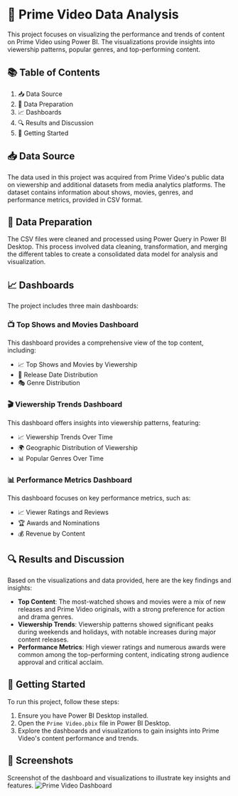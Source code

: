 # 🎥 Prime Video Data Analysis

This project focuses on visualizing the performance and trends of content on Prime Video using Power BI. The visualizations provide insights into viewership patterns, popular genres, and top-performing content.

## 📚 Table of Contents
1. 📥 Data Source
2. 🔄 Data Preparation
3. 📈 Dashboards
4. 🔍 Results and Discussion
5. 🚀 Getting Started

## 📥 Data Source

The data used in this project was acquired from Prime Video's public data on viewership and additional datasets from media analytics platforms. The dataset contains information about shows, movies, genres, and performance metrics, provided in CSV format.

## 🔄 Data Preparation

The CSV files were cleaned and processed using Power Query in Power BI Desktop. This process involved data cleaning, transformation, and merging the different tables to create a consolidated data model for analysis and visualization.

## 📈 Dashboards

The project includes three main dashboards:

### 📺 Top Shows and Movies Dashboard

This dashboard provides a comprehensive view of the top content, including:

- 📈 Top Shows and Movies by Viewership
- 📅 Release Date Distribution
- 🎭 Genre Distribution

### 🎬 Viewership Trends Dashboard

This dashboard offers insights into viewership patterns, featuring:

- 📈 Viewership Trends Over Time
- 🌍 Geographic Distribution of Viewership
- 📊 Popular Genres Over Time

### 📊 Performance Metrics Dashboard

This dashboard focuses on key performance metrics, such as:

- 📈 Viewer Ratings and Reviews
- 🏆 Awards and Nominations
- 💰 Revenue by Content

## 🔍 Results and Discussion

Based on the visualizations and data provided, here are the key findings and insights:

- **Top Content**: The most-watched shows and movies were a mix of new releases and Prime Video originals, with a strong preference for action and drama genres.
- **Viewership Trends**: Viewership patterns showed significant peaks during weekends and holidays, with notable increases during major content releases.
- **Performance Metrics**: High viewer ratings and numerous awards were common among the top-performing content, indicating strong audience approval and critical acclaim.

## 🚀 Getting Started

To run this project, follow these steps:
1. Ensure you have Power BI Desktop installed.
2. Open the `Prime Video.pbix` file in Power BI Desktop.
3. Explore the dashboards and visualizations to gain insights into Prime Video's content performance and trends.

## 📸 Screenshots
Screenshot of the dashboard and visualizations to illustrate key insights and features.
![Prime Video Dashboard](https://github.com/user-attachments/assets/f1dbc4af-247c-4ba2-b249-8707a2de5a77)
